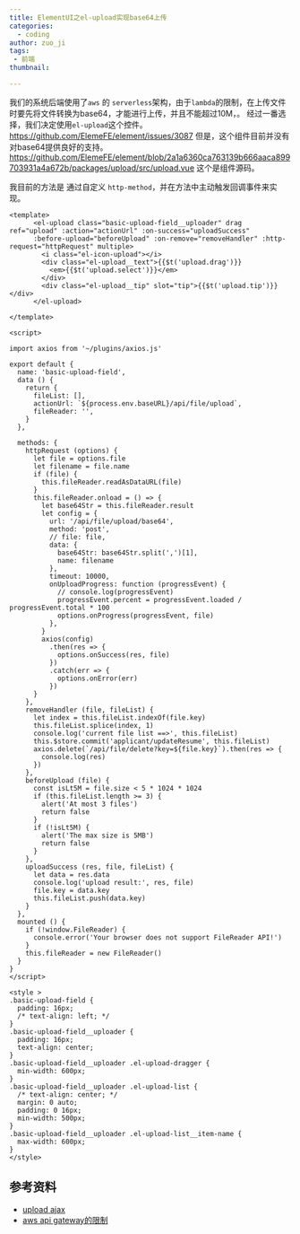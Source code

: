 ```yaml
---
title: ElementUI之el-upload实现base64上传
categories:
  - coding
author: zuo_ji
tags: 
 - 前端
thumbnail:

---
```

我们的系统后端使用了`aws` 的 `serverless`架构，由于`lambda`的限制，在上传文件时要先将文件转换为base64，才能进行上传，并且不能超过10M，。
经过一番选择，我们决定使用`el-upload`这个控件。
https://github.com/ElemeFE/element/issues/3087 
但是，这个组件目前并没有对base64提供良好的支持。
https://github.com/ElemeFE/element/blob/2a1a6360ca763139b666aaca899703931a4a672b/packages/upload/src/upload.vue
这个是组件源码。
<!-- more -->
我目前的方法是 通过自定义 `http-method`，并在方法中主动触发回调事件来实现。

```
<template>
      <el-upload class="basic-upload-field__uploader" drag ref="upload" :action="actionUrl" :on-success="uploadSuccess" 
      :before-upload="beforeUpload" :on-remove="removeHandler" :http-request="httpRequest" multiple>
        <i class="el-icon-upload"></i>
        <div class="el-upload__text">{{$t('upload.drag')}}
          <em>{{$t('upload.select')}}</em>
        </div>
        <div class="el-upload__tip" slot="tip">{{$t('upload.tip')}}</div>
      </el-upload>

</template>

<script>

import axios from '~/plugins/axios.js'

export default {
  name: 'basic-upload-field',
  data () {
    return {
      fileList: [],
      actionUrl: `${process.env.baseURL}/api/file/upload`,
      fileReader: '',
    }
  },

  methods: {
    httpRequest (options) {
      let file = options.file
      let filename = file.name
      if (file) {
        this.fileReader.readAsDataURL(file)
      }
      this.fileReader.onload = () => {
        let base64Str = this.fileReader.result
        let config = {
          url: '/api/file/upload/base64',
          method: 'post',
          // file: file,
          data: {
            base64Str: base64Str.split(',')[1],
            name: filename
          },
          timeout: 10000,
          onUploadProgress: function (progressEvent) {
            // console.log(progressEvent)
            progressEvent.percent = progressEvent.loaded / progressEvent.total * 100
            options.onProgress(progressEvent, file)
          },
        }
        axios(config)
          .then(res => {
            options.onSuccess(res, file)
          })
          .catch(err => {
            options.onError(err)
          })
      }
    },
    removeHandler (file, fileList) {
      let index = this.fileList.indexOf(file.key)
      this.fileList.splice(index, 1)
      console.log('current file list ==>', this.fileList)
      this.$store.commit('applicant/updateResume', this.fileList)
      axios.delete(`/api/file/delete?key=${file.key}`).then(res => {
        console.log(res)
      })
    },
    beforeUpload (file) {
      const isLt5M = file.size < 5 * 1024 * 1024
      if (this.fileList.length >= 3) {
        alert('At most 3 files')
        return false
      }
      if (!isLt5M) {
        alert('The max size is 5MB')
        return false
      }
    },
    uploadSuccess (res, file, fileList) {
      let data = res.data
      console.log('upload result:', res, file)
      file.key = data.key
      this.fileList.push(data.key)
    }
  },
  mounted () {
    if (!window.FileReader) {
      console.error('Your browser does not support FileReader API!')
    }
    this.fileReader = new FileReader()
  }
}
</script>

<style >
.basic-upload-field {
  padding: 16px;
  /* text-align: left; */
}
.basic-upload-field__uploader {
  padding: 16px;
  text-align: center;
}
.basic-upload-field__uploader .el-upload-dragger {
  min-width: 600px;
}
.basic-upload-field__uploader .el-upload-list {
  /* text-align: center; */
  margin: 0 auto;
  padding: 0 16px;
  min-width: 500px;
}
.basic-upload-field__uploader .el-upload-list__item-name {
  max-width: 600px;
}
</style>
```
## 参考资料
- [upload ajax](https://github.com/ElemeFE/element/blob/dev/packages/upload/src/ajax.js)
- [aws api gateway的限制](https://docs.aws.amazon.com/zh_cn/apigateway/latest/developerguide/limits.html)